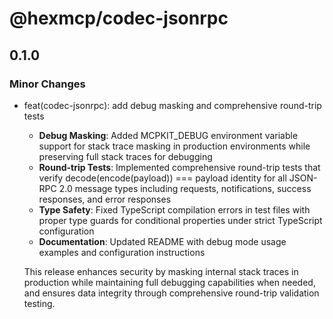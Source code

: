 # @hexmcp/codec-jsonrpc

## 0.1.0

### Minor Changes

- feat(codec-jsonrpc): add debug masking and comprehensive round-trip tests

  - **Debug Masking**: Added MCPKIT_DEBUG environment variable support for stack trace masking in production environments while preserving full stack traces for debugging
  - **Round-trip Tests**: Implemented comprehensive round-trip tests that verify decode(encode(payload)) === payload identity for all JSON-RPC 2.0 message types including requests, notifications, success responses, and error responses
  - **Type Safety**: Fixed TypeScript compilation errors in test files with proper type guards for conditional properties under strict TypeScript configuration
  - **Documentation**: Updated README with debug mode usage examples and configuration instructions

  This release enhances security by masking internal stack traces in production while maintaining full debugging capabilities when needed, and ensures data integrity through comprehensive round-trip validation testing.
